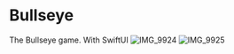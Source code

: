 # Bullseye
The Bullseye game. With SwiftUI
![IMG_9924](https://user-images.githubusercontent.com/43841583/68549664-d6049f80-040b-11ea-8164-e813b957bbac.PNG)
![IMG_9925](https://user-images.githubusercontent.com/43841583/68549681-fcc2d600-040b-11ea-8586-bcf60efb3b6d.PNG)


